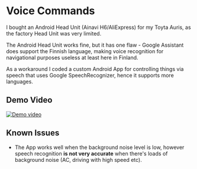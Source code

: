 # Voice Commands
I bought an Android Head Unit (Ainavi H6/AliExpress) for my Toyta Auris, as the factory Head Unit was very limited.

The Android Head Unit works fine, but it has one flaw - Google Assistant does support the Finnish language, making 
voice recognition for navigational purposes useless at least here in Finland.

As a workaround I coded a custom Android App for controlling things via speech that uses Google SpeechRecognizer, hence it supports more languages.

## Demo Video
[![Demo video](https://img.youtube.com/vi/6ozP9WjGnLo/0.jpg)](https://www.youtube.com/watch?v=6ozP9WjGnLo)

## Known Issues
- The App works well when the background noise level is low, however speech recognition **is not very accurate** when there's loads of background noise (AC, driving with high speed etc).

